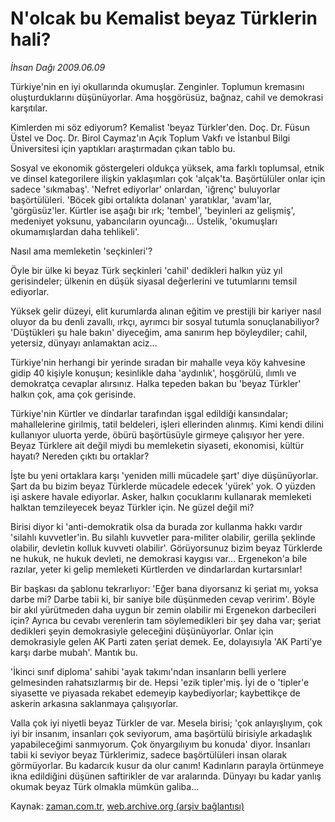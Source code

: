 # N'olcak bu Kemalist beyaz Türklerin hali?

*İhsan Dağı 2009.06.09*

<tr><td class="metin" colspan="2" style="padding-top: 20px; padding-left: 5px; padding-right: 10px;">Türkiye'nin en iyi okullarında okumuşlar. Zenginler. Toplumun kremasını oluşturduklarını düşünüyorlar. Ama hoşgörüsüz, bağnaz, cahil ve demokrasi karşıtılar.</td></tr><tr><td class="metin" colspan="2" style="padding-top: 20px; padding-left: 5px; padding-right: 10px;"><p>Kimlerden mi söz ediyorum? Kemalist 'beyaz Türkler'den. Doç. Dr. Füsun Üstel ve Doç. Dr. Birol Caymaz'ın Açık Toplum Vakfı ve İstanbul Bilgi Üniversitesi için yaptıkları araştırmadan çıkan tablo bu.
<p>Sosyal ve ekonomik göstergeleri oldukça yüksek, ama farklı toplumsal, etnik ve dinsel kategorilere ilişkin yaklaşımları çok 'alçak'ta. Başörtülüler onlar için sadece 'sıkmabaş'. 'Nefret ediyorlar' onlardan, 'iğrenç' buluyorlar başörtülüleri. 'Böcek gibi ortalıkta dolanan' yaratıklar, 'avam'lar, 'görgüsüz'ler. Kürtler ise aşağı bir ırk; 'tembel', 'beyinleri az gelişmiş', medeniyet yoksunu, yabancıların oyuncağı... Üstelik, 'okumuşları okumamışlardan daha tehlikeli'.
<p>Nasıl ama memleketin 'seçkinleri'?
<p>Öyle bir ülke ki beyaz Türk seçkinleri 'cahil' dedikleri halkın yüz yıl gerisindeler; ülkenin en düşük siyasal değerlerini ve tutumlarını temsil ediyorlar.
<p>Yüksek gelir düzeyi, elit kurumlarda alınan eğitim ve prestijli bir kariyer nasıl oluyor da bu denli zavallı, ırkçı, ayrımcı bir sosyal tutumla sonuçlanabiliyor? 'Düştükleri şu hale bakın' diyeceğim, ama sanırım hep böyleydiler; cahil, yetersiz, dünyayı anlamaktan aciz...
<p>Türkiye'nin herhangi bir yerinde sıradan bir mahalle veya köy kahvesine gidip 40 kişiyle konuşun; kesinlikle daha 'aydınlık', hoşgörülü, ılımlı ve demokratça cevaplar alırsınız. Halka tepeden bakan bu 'beyaz Türkler' halkın çok, ama çok gerisinde.
<p>Türkiye'nin Kürtler ve dindarlar tarafından işgal edildiği kansındalar; mahallelerine girilmiş, tatil beldeleri, işleri ellerinden alınmış. Kimi kendi dilini kullanıyor uluorta yerde, öbürü başörtüsüyle girmeye çalışıyor her yere. Beyaz Türklere ait değil miydi bu memleketin siyaseti, ekonomisi, kültür hayatı? Nereden çıktı bu ortaklar?
<p>İşte bu yeni ortaklara karşı 'yeniden milli mücadele şart' diye düşünüyorlar. Şart da bu bizim beyaz Türklerde mücadele edecek 'yürek' yok. O yüzden işi askere havale ediyorlar. Asker, halkın çocuklarını kullanarak memleketi halktan temzileyecek beyaz Türkler için. Ne güzel değil mi?
<p>Birisi diyor ki 'anti-demokratik olsa da burada zor kullanma hakkı vardır 'silahlı kuvvetler'in. Bu silahlı kuvvetler para-militer olabilir, gerilla şeklinde olabilir, devletin kolluk kuvveti olabilir'. Görüyorsunuz bizim beyaz Türklerde ne hukuk, ne hukuk devleti, ne demokrasi kaygısı var... Ergenekon'a bile razılar, yeter ki gelip memleketi Kürtlerden ve dindarlardan kurtarsınlar!
<p>Bir başkası da şablonu tekrarlıyor: 'Eğer bana diyorsanız ki şeriat mı, yoksa darbe mi? Darbe tabii ki, bir saniye bile düşünmeden cevap veririm'. Böyle bir akıl yürütmeden daha uygun bir zemin olabilir mi Ergenekon darbecileri için? Ayrıca bu cevabı verenlerin tam söylemedikleri bir şey daha var; şeriat dedikleri şeyin demokrasiyle geleceğini düşünüyorlar. Onlar için demokrasiyle gelen AK Parti zaten şeriat demek. Ee, dolayısıyla 'AK Parti'ye karşı darbe mubah'. Mantık bu.
<p>'İkinci sınıf diploma' sahibi 'ayak takımı'ndan insanların belli yerlere gelmesinden rahatsızlarmış bir de. Hepsi 'ezik tipler'miş. İyi de o 'tipler'e siyasette ve piyasada rekabet edemeyip kaybediyorlar; kaybettikçe de askerin arkasına saklanmaya çalışıyorlar.
<p>Valla çok iyi niyetli beyaz Türkler de var. Mesela birisi; 'çok anlayışlıyım, çok iyi bir insanım, insanları çok seviyorum, ama başörtülü birisiyle arkadaşlık yapabileceğimi sanmıyorum. Çok önyargılıyım bu konuda' diyor. İnsanları tabii ki seviyor beyaz Türklerimiz, sadece başörtülüleri insan olarak görmüyorlar. Bu kadarcık kusur da olur canım! Kadınların parayla örtünmeye ikna edildiğini düşünen saftirikler de var aralarında. Dünyayı bu kadar yanlış okumak beyaz Türk olmakla mümkün galiba... <br/></p></p></p></p></p></p></p></p></p></p></p></p></td></tr>

Kaynak: [zaman.com.tr](http://zaman.com.tr/yazar.do?yazino=856810), [web.archive.org (arşiv bağlantısı)](http://web.archive.org/web/20090813044939/http://www.zaman.com.tr:80/yazar.do?yazino=856810)
